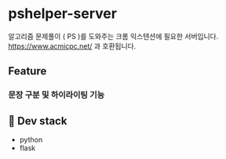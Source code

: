# pshelper-server
알고리즘 문제풀이 ( PS )를 도와주는 크롬 익스텐션에 필요한 서버입니다.
https://www.acmicpc.net/ 과 호환됩니다.


## Feature
### 문장 구분 및 하이라이팅 기능


## 🔨 Dev stack
- python
- flask

